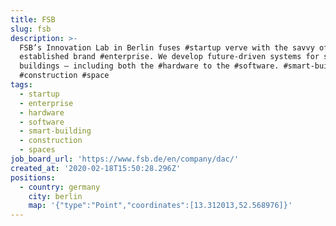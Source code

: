 ```yaml
---
title: FSB
slug: fsb
description: >-
  FSB’s Innovation Lab in Berlin fuses #startup verve with the savvy of an
  established brand #enterprise. We develop future-driven systems for smart
  buildings – including both the #hardware to the #software. #smart-building
  #construction #space
tags:
  - startup
  - enterprise
  - hardware
  - software
  - smart-building
  - construction
  - spaces
job_board_url: 'https://www.fsb.de/en/company/dac/'
created_at: '2020-02-18T15:50:28.296Z'
positions:
  - country: germany
    city: berlin
    map: '{"type":"Point","coordinates":[13.312013,52.568976]}'
---
```

